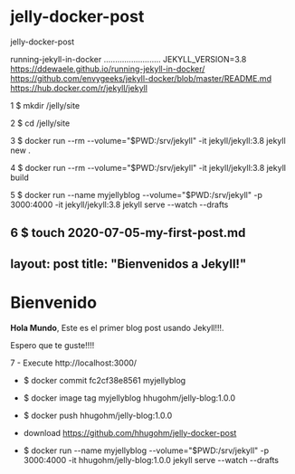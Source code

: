# jelly-docker-post
jelly-docker-post

running-jekyll-in-docker
.........................
JEKYLL_VERSION=3.8
https://ddewaele.github.io/running-jekyll-in-docker/
https://github.com/envygeeks/jekyll-docker/blob/master/README.md
https://hub.docker.com/r/jekyll/jekyll

1 $ mkdir /jelly/site

2 $ cd /jelly/site

3 $ docker run --rm --volume="$PWD:/srv/jekyll" -it jekyll/jekyll:3.8 jekyll new .

4 $ docker run --rm --volume="$PWD:/srv/jekyll" -it jekyll/jekyll:3.8 jekyll build

5 $ docker run --name myjellyblog --volume="$PWD:/srv/jekyll" -p 3000:4000 -it jekyll/jekyll:3.8 jekyll serve --watch --drafts

6 $ touch 2020-07-05-my-first-post.md
---
layout: post
title:  "Bienvenidos a Jekyll!"
---

# Bienvenido

**Hola Mundo**, Este es el primer blog post usando Jekyll!!!.

Espero que te guste!!!!

7 - Execute http://localhost:3000/

- $ docker commit  fc2cf38e8561 myjellyblog
- $ docker image tag myjellyblog hhugohm/jelly-blog:1.0.0
- $ docker push hhugohm/jelly-blog:1.0.0
- download https://github.com/hhugohm/jelly-docker-post

- $ docker run --name myjellyblog --volume="$PWD:/srv/jekyll" -p 3000:4000 -it  hhugohm/jelly-blog:1.0.0  jekyll serve --watch --drafts

